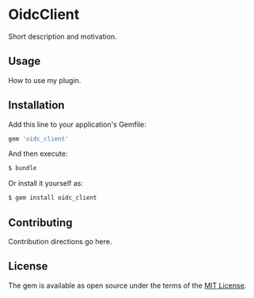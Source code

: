 # OidcClient
Short description and motivation.

## Usage
How to use my plugin.

## Installation
Add this line to your application's Gemfile:

```ruby
gem 'oidc_client'
```

And then execute:
```bash
$ bundle
```

Or install it yourself as:
```bash
$ gem install oidc_client
```

## Contributing
Contribution directions go here.

## License
The gem is available as open source under the terms of the [MIT License](https://opensource.org/licenses/MIT).
